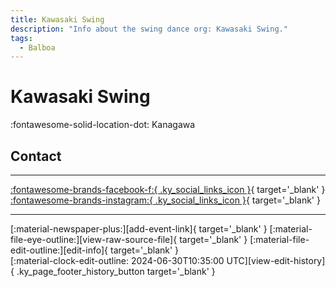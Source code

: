 ```yaml
---
title: Kawasaki Swing
description: "Info about the swing dance org: Kawasaki Swing."
tags:
  - Balboa
---
```


# Kawasaki Swing

:fontawesome-solid-location-dot: Kanagawa  


## Contact


---

 [:fontawesome-brands-facebook-f:{ .ky_social_links_icon }](https://www.facebook.com/profile.php?id=100090849214277){ target='_blank' } [:fontawesome-brands-instagram:{ .ky_social_links_icon }](https://instagram.com/kawasaki_balboa){ target='_blank' }

---

<div class="ky_page_footer" markdown>
<div class="ky_page_footer_trailing" markdown="span">
[:material-newspaper-plus:][add-event-link]{ target='_blank' }
[:material-file-eye-outline:][view-raw-source-file]{ target='_blank' }
[:material-file-edit-outline:][edit-info]{ target='_blank' }
</div>
<div class="ky_page_footer_leading" markdown="span">
[:material-clock-edit-outline: 2024-06-30T10:35:00 UTC][view-edit-history]{ .ky_page_footer_history_button target='_blank' }
</div>
</div>

[add-event-link]: https://github.com/swingdance/events/issues/new?assignees=&labels=add+event&projects=&template=02-add_entity.yml&title=%5Bja_JP%5D%20%3CName%3E&region=ja_JP&province=Kanagawa&city=Kanagawa&org_id=kawasaki-swing "Add Event"
[view-raw-source-file]: https://github.com/swingdance/orgs/blob/main/ja_JP/kawasaki-swing.json "View Raw Source File"
[edit-info]: https://github.com/swingdance/orgs/issues/new?assignees=&labels=update+org&projects=&template=03-update_entity.yml&title=%5Bja_JP%5D%20Kawasaki%20Swing&region=ja_JP&id=kawasaki-swing&name=Kawasaki%20Swing "Edit Info"

[view-edit-history]: https://github.com/swingdance/orgs/commits/main/ja_JP/kawasaki-swing.json "View Edit History"
